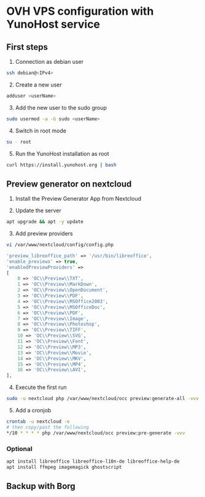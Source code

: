 # OVH VPS configuration with YunoHost service

## First steps

1. Connection as debian user
```sh
ssh debian@<IPv4>
```

2. Create a new user
```sh
adduser <userName>
```

3. Add the new user to the sudo group
```sh
sudo usermod -a -G sudo <userName>
```

4. Switch in root mode
```sh
su - root
```

5. Run the YunoHost installation as root
```sh
curl https://install.yunohost.org | bash
```

## Preview generator on nextcloud

1. Install the Preview Generator App from Nextcloud

2. Update the server
```sh
apt upgrade && apt -y update
```

3. Add preview providers
```sh
vi /var/www/nextcloud/config/config.php
```
```php
'preview_libreoffice_path' => '/usr/bin/libreoffice',
'enable_previews' => true,
'enabledPreviewProviders' =>
[
    0 => 'OC\\Preview\\TXT',
    1 => 'OC\\Preview\\MarkDown',
    2 => 'OC\\Preview\\OpenDocument',
    3 => 'OC\\Preview\\PDF',
    4 => 'OC\\Preview\\MSOffice2003',
    5 => 'OC\\Preview\\MSOfficeDoc',
    6 => 'OC\\Preview\\PDF',
    7 => 'OC\\Preview\\Image',
    8 => 'OC\\Preview\\Photoshop',
    9 => 'OC\\Preview\\TIFF',
    10 => 'OC\\Preview\\SVG',
    11 => 'OC\\Preview\\Font',
    12 => 'OC\\Preview\\MP3',
    13 => 'OC\\Preview\\Movie',
    14 => 'OC\\Preview\\MKV',
    15 => 'OC\\Preview\\MP4',
    16 => 'OC\\Preview\\AVI',
],
```

4. Execute the first run
```sh
sudo -u nextcloud php /var/www/nextcloud/occ preview:generate-all -vvv
```

5. Add a cronjob
```sh
crontab -u nextcloud -e
# then copy/past the following
*/10 * * * * php /var/www/nextcloud/occ preview:pre-generate -vvv
```

### Optional
```sh
apt install libreoffice libreoffice-l10n-de libreoffice-help-de
apt install ffmpeg imagemagick ghostscript
```

## Backup with Borg
